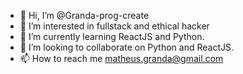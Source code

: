 - 👋 Hi, I’m @Granda-prog-create
- 👀 I’m interested in fullstack and ethical hacker
- 🌱 I’m currently learning ReactJS and Python. 
- 💞️ I’m looking to collaborate on Python and ReactJS. 
- 📫 How to reach me matheus.granda@gmail.com

<!---
Granda-prog-create/Granda-prog-create is a ✨ special ✨ repository because its `README.md` (this file) appears on your GitHub profile.
You can click the Preview link to take a look at your changes.
--->
